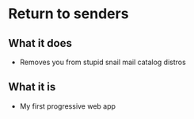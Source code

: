 # Return to senders

## What it does
* Removes you from stupid snail mail catalog distros

## What it is
* My first progressive web app
